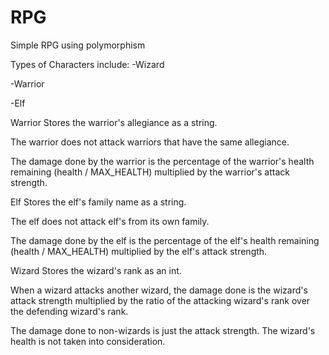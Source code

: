 # RPG
Simple RPG using polymorphism

Types of Characters include:
-Wizard

-Warrior

-Elf

Warrior
Stores the warrior's allegiance as a string.

The warrior does not attack warriors that have the same allegiance.

The damage done by the warrior is the percentage of the warrior's health remaining (health / MAX_HEALTH) multiplied by the warrior's attack strength.


Elf
Stores the elf's family name as a string.

The elf does not attack elf's from its own family.

The damage done by the elf is the percentage of the elf's health remaining (health / MAX_HEALTH) multiplied by the elf's attack strength.


Wizard
Stores the wizard's rank as an int.

When a wizard attacks another wizard, the damage done is the wizard's attack strength multiplied by the ratio of the attacking wizard's rank over the defending wizard's rank.

The damage done to non-wizards is just the attack strength. The wizard's health is not taken into consideration.


